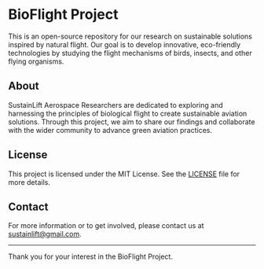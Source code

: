 # BioFlight Project

This is an open-source repository for our research on sustainable solutions inspired by natural flight. Our goal is to develop innovative, eco-friendly technologies by studying the flight mechanisms of birds, insects, and other flying organisms.

## About

SustainLift Aerospace Researchers are dedicated to exploring and harnessing the principles of biological flight to create sustainable aviation solutions. Through this project, we aim to share our findings and collaborate with the wider community to advance green aviation practices.

## License

This project is licensed under the MIT License. See the [LICENSE](LICENSE.md) file for more details.

## Contact

For more information or to get involved, please contact us at [sustainlift@gmail.com](mailto:sustainlift@gmail.com).

---

Thank you for your interest in the BioFlight Project.
